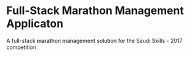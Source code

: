 # Full-Stack Marathon Management Applicaton

A full-stack marathon management solution for the Saudi Skills - 2017 competition
